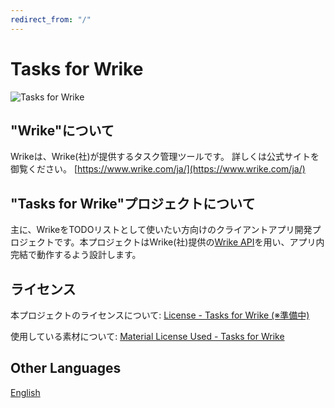 ```yaml
---
redirect_from: "/"
---
```


# Tasks for Wrike

![Tasks for Wrike](src/logo_animation.gif)

## "Wrike"について

Wrikeは、Wrike(社)が提供するタスク管理ツールです。 詳しくは公式サイトを御覧ください。
[https://www.wrike.com/ja/](https://www.wrike.com/ja/)

## "Tasks for Wrike"プロジェクトについて

主に、WrikeをTODOリストとして使いたい方向けのクライアントアプリ開発プロジェクトです。本プロジェクトはWrike(社)提供の[Wrike API]()を用い、アプリ内完結で動作するよう設計します。

## ライセンス

本プロジェクトのライセンスについて:
[License - Tasks for Wrike (※準備中)]()

使用している素材について:
[Material License Used - Tasks for Wrike](MaterialLicenseUsed.md)

## Other Languages

[English](http://tasks.kaniyama.net/en/)